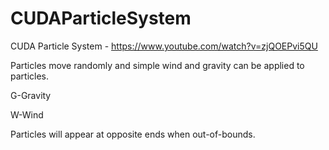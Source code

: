 # CUDAParticleSystem

CUDA Particle System - https://www.youtube.com/watch?v=zjQOEPvi5QU

Particles move randomly and simple wind and gravity can be applied to particles. 

G-Gravity 

W-Wind

Particles will appear at opposite ends when out-of-bounds.
